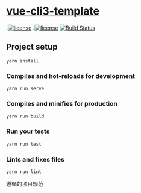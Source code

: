 # [vue-cli3-template](https://github.com/cklwblove/vue-cli3-template)

.[![license](https://img.shields.io/badge/vue-2.5.17-brightgreen.svg)](https://github.com/vuejs/vue) 
.[![license](https://img.shields.io/badge/license-MIT-brightgreen.svg)](https://github.com/cklwblove/vue-cli3-template/blob/master/LICENSE)
[![Build Status](https://travis-ci.org/https://travis-ci.org/cklwblove/vue-cli3-template.svg?branch=master)](https://travis-ci.org/cklwblove/vue-cli3-template) 

## Project setup
```
yarn install
```

### Compiles and hot-reloads for development
```
yarn run serve
```

### Compiles and minifies for production
```
yarn run build
```

### Run your tests
```
yarn run test
```

### Lints and fixes files
```
yarn run lint
```

遵循的项目规范
